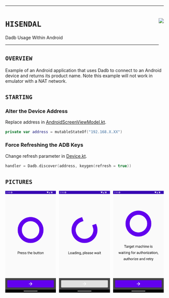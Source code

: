 <hr><div>
<a href="../.."><img align="right" height="94" src="https://user-images.githubusercontent.com/72373746/205586156-a45fc4a0-8aa7-4a71-908c-bae4c07ed41d.png"></a>
<h1><code>HISENDAL</code></h1>
<p>Dadb Usage Within Android</p>
</div><hr>

## `OVERVIEW`

Example of an Android application that uses Dadb to connect to an Android device and returns its product name.
Note this example will not work in emulator with a NAT network.

## `STARTING`

### Alter the Device Address

Replace address in [AndroidScreenViewModel.kt](app/src/main/java/com/example/hisendal/AndroidScreenViewModel.kt).

```kotlin
private var address = mutableStateOf("192.168.X.XX")
```

### Force Refreshing the ADB Keys

Change refresh parameter in [Device.kt](app/src/main/java/com/example/hisendal/Device.kt).

```kotlin
handler = Dadb.discover(address, keygen(refresh = true))
```

## `PICTURES`

<a href="assets/img1.png"><img src="assets/img1.png" width="32%"/></a><a><img src="assets/none.png" width="2%"/></a><a href="assets/img2.png"><img src="assets/img2.png" width="32%"/></a><a><img src="assets/none.png" width="2%"/></a><a href="assets/img3.png"><img src="assets/img3.png" width="32%"/></a>

